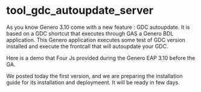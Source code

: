 # tool_gdc_autoupdate_server
As you know Genero 3.10 come with a new feature : GDC autoupdate.
It is based on a GDC shortcut that executes through GAS a Genero BDL application. This Genero application executes some test of GDC version installed and execute the frontcall that will autoupdate your GDC.

Here is a demo that Four Js provided during the Genero EAP 3.10 before the GA.

We posted today the first version, and we are preparing the installation guide for its installation and deploymeent. It will be ready in few days.


